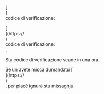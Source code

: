 [<br host>]<br action>codice di verificazione:<br code>

[<br host>](https://<br host>)<br action>codice di verificazione:<br code>.

Stu codice di verificazione scade in una ora.

Se ùn avete micca dumandatu [<br host>](https://<br host>)<br action>, per piacè ignurà stu missaghju.
